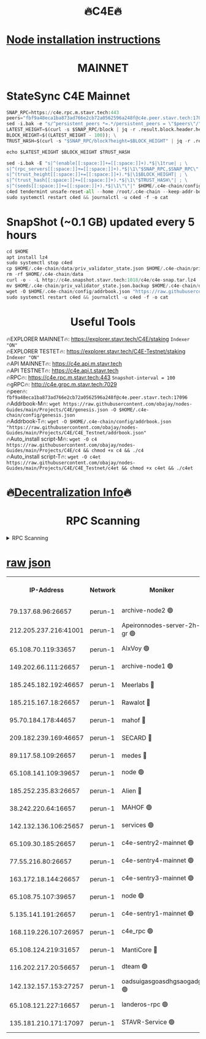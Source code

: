 <h1 align="center"> 🔥C4E🔥</h1>

[Node installation instructions](https://github.com/obajay/nodes-Guides/tree/main/Projects/C4E)
=

<h1 align="center"> MAINNET</h1>

# StateSync C4E Mainnet
```python
SNAP_RPC=https://c4e.rpc.m.stavr.tech:443
peers="fbf9a48eca1ba873ad766e2cb72a0562596a248f@c4e.peer.stavr.tech:17096"
sed -i.bak -e "s/^persistent_peers *=.*/persistent_peers = \"$peers\"/" $HOME/.c4e-chain/config/config.toml
LATEST_HEIGHT=$(curl -s $SNAP_RPC/block | jq -r .result.block.header.height); \
BLOCK_HEIGHT=$((LATEST_HEIGHT - 100)); \
TRUST_HASH=$(curl -s "$SNAP_RPC/block?height=$BLOCK_HEIGHT" | jq -r .result.block_id.hash)

echo $LATEST_HEIGHT $BLOCK_HEIGHT $TRUST_HASH

sed -i.bak -E "s|^(enable[[:space:]]+=[[:space:]]+).*$|\1true| ; \
s|^(rpc_servers[[:space:]]+=[[:space:]]+).*$|\1\"$SNAP_RPC,$SNAP_RPC\"| ; \
s|^(trust_height[[:space:]]+=[[:space:]]+).*$|\1$BLOCK_HEIGHT| ; \
s|^(trust_hash[[:space:]]+=[[:space:]]+).*$|\1\"$TRUST_HASH\"| ; \
s|^(seeds[[:space:]]+=[[:space:]]+).*$|\1\"\"|" $HOME/.c4e-chain/config/config.toml
c4ed tendermint unsafe-reset-all --home /root/.c4e-chain --keep-addr-book
sudo systemctl restart c4ed && journalctl -u c4ed -f -o cat
```
# SnapShot (~0.1 GB) updated every 5 hours
```python
cd $HOME
apt install lz4
sudo systemctl stop c4ed
cp $HOME/.c4e-chain/data/priv_validator_state.json $HOME/.c4e-chain/priv_validator_state.json.backup
rm -rf $HOME/.c4e-chain/data
curl -o - -L http://c4e.snapshot.stavr.tech:1018/c4e/c4e-snap.tar.lz4 | lz4 -c -d - | tar -x -C $HOME/.c4e-chain --strip-components 2
mv $HOME/.c4e-chain/priv_validator_state.json.backup $HOME/.c4e-chain/data/priv_validator_state.json
wget -O $HOME/.c4e-chain/config/addrbook.json "https://raw.githubusercontent.com/obajay/nodes-Guides/main/Projects/C4E/addrbook.json"
sudo systemctl restart c4ed && journalctl -u c4ed -f -o cat
```
 <h1 align="center"> Useful Tools</h1>

🔥EXPLORER MAINNET🔥:  https://explorer.stavr.tech/C4E/staking            `Indexer "ON"` \
🔥EXPLORER TESTET🔥:   https://explorer.stavr.tech/C4E-Testnet/staking     `Indexer "ON"` \
🔥API MAINNET🔥:       https://c4e.api.m.stavr.tech \
🔥API TESTNET🔥:       https://c4e.api.t.stavr.tech \
🔥RPC🔥:               https://c4e.rpc.m.stavr.tech:443                  `Snapshot-interval = 100` \
🔥gRPC🔥:              http://c4e.grpc.m.stavr.tech:7029 \
🔥peer🔥:              `fbf9a48eca1ba873ad766e2cb72a0562596a248f@c4e.peer.stavr.tech:17096` \
🔥Addrbook-M🔥:    ```wget https://raw.githubusercontent.com/obajay/nodes-Guides/main/Projects/C4E/genesis.json -O $HOME/.c4e-chain/config/genesis.json``` \
🔥Addrbook-T🔥:    ```wget -O $HOME/.c4e-chain/config/addrbook.json "https://raw.githubusercontent.com/obajay/nodes-Guides/main/Projects/C4E/C4E_Testnet/addrbook.json"``` \
🔥Auto_install script-M🔥: ```wget -O c4 https://raw.githubusercontent.com/obajay/nodes-Guides/main/Projects/C4E/c4 && chmod +x c4 && ./c4``` \
🔥Auto_install script-T🔥: ```wget -O c4et https://raw.githubusercontent.com/obajay/nodes-Guides/main/Projects/C4E/C4E_Testnet/c4et && chmod +x c4et && ./c4et```

🔥[Decentralization Info](https://github.com/obajay/StateSync-snapshots/tree/main/Projects/C4E/Decentralization)🔥
=

<h1 align="center"> RPC Scanning</h1>

<details>
<summary>RPC Scanning</summary>

<h2 align="center"> We scan nodes in real time every 4 hours. And we provide the final result of RPC endpoints.
We cannot influence the operation of these nodes in any way. </h2>


```python
If Voting Power is higher than 0 --> then the Node is a validator of the network and may be subject to attack and be a potential threat to the chain.
```
```python
We marked such validators with a red symbol
```

</details>

[raw json](https://rpc-check.c4e.stavr.tech/c4e/rpc-c4e-result.json)
=



<table><tr><th>IP-Address</th><th>Network</th><th>Moniker</th><th>Latest Block Height</th><th>Earliest Block Height</th><th>Catching Up</th><th>Tx Index</th><th>Voting Power</th><th>Scan Time</th></tr><tr><td>79.137.68.96:26657</td><td>perun-1</td><td>archive-node2 🟢</td><td>7602043</td><td>1</td><td>False</td><td>on</td><td>0</td><td>2024-03-15T22:06:54.530307021UTC</td></tr><tr><td>212.205.237.216:41001</td><td>perun-1</td><td>Apeironnodes-server-2h-gr 🟢</td><td>1646494</td><td>1</td><td>False</td><td>on</td><td>0</td><td>2024-03-15T22:06:57.373415621UTC</td></tr><tr><td>65.108.70.119:33657</td><td>perun-1</td><td>AlxVoy 🟢</td><td>7602157</td><td>1</td><td>False</td><td>on</td><td>0</td><td>2024-03-15T22:07:09.146398686UTC</td></tr><tr><td>149.202.66.111:26657</td><td>perun-1</td><td>archive-node1 🟢</td><td>7602160</td><td>1</td><td>False</td><td>on</td><td>0</td><td>2024-03-15T22:07:25.460567484UTC</td></tr><tr><td>185.245.182.192:46657</td><td>perun-1</td><td>Meerlabs 🔴</td><td>7602161</td><td>1051501</td><td>False</td><td>on</td><td>344615</td><td>2024-03-15T22:07:32.522672793UTC</td></tr><tr><td>185.215.167.18:26657</td><td>perun-1</td><td>Rawalot 🔴</td><td>7602163</td><td>1090501</td><td>False</td><td>on</td><td>450091</td><td>2024-03-15T22:07:43.573245557UTC</td></tr><tr><td>95.70.184.178:44657</td><td>perun-1</td><td>mahof 🔴</td><td>7602157</td><td>2342001</td><td>False</td><td>off</td><td>1356400</td><td>2024-03-15T22:07:08.523045632UTC</td></tr><tr><td>209.182.239.169:46657</td><td>perun-1</td><td>SECARD 🔴</td><td>7602159</td><td>2616101</td><td>False</td><td>off</td><td>749308</td><td>2024-03-15T22:07:20.806363163UTC</td></tr><tr><td>89.117.58.109:26657</td><td>perun-1</td><td>medes 🔴</td><td>7602162</td><td>2826001</td><td>False</td><td>off</td><td>891025</td><td>2024-03-15T22:07:39.194004286UTC</td></tr><tr><td>65.108.141.109:39657</td><td>perun-1</td><td>node 🟢</td><td>7602155</td><td>5303301</td><td>False</td><td>on</td><td>0</td><td>2024-03-15T22:06:56.910775719UTC</td></tr><tr><td>185.252.235.83:26657</td><td>perun-1</td><td>Alien 🔴</td><td>7602160</td><td>6502501</td><td>False</td><td>on</td><td>648215</td><td>2024-03-15T22:07:25.734306298UTC</td></tr><tr><td>38.242.220.64:16657</td><td>perun-1</td><td>MAHOF 🟢</td><td>7602159</td><td>6885501</td><td>False</td><td>on</td><td>0</td><td>2024-03-15T22:07:23.180489925UTC</td></tr><tr><td>142.132.136.106:25657</td><td>perun-1</td><td>services 🟢</td><td>7602158</td><td>7012001</td><td>False</td><td>on</td><td>0</td><td>2024-03-15T22:07:11.740112709UTC</td></tr><tr><td>65.109.30.185:26657</td><td>perun-1</td><td>c4e-sentry2-mainnet 🟢</td><td>7602161</td><td>7284001</td><td>False</td><td>on</td><td>0</td><td>2024-03-15T22:07:32.233204561UTC</td></tr><tr><td>77.55.216.80:26657</td><td>perun-1</td><td>c4e-sentry4-mainnet 🟢</td><td>7602157</td><td>7297001</td><td>False</td><td>on</td><td>0</td><td>2024-03-15T22:07:08.845205671UTC</td></tr><tr><td>163.172.18.144:26657</td><td>perun-1</td><td>c4e-sentry3-mainnet 🟢</td><td>7602161</td><td>7297001</td><td>False</td><td>on</td><td>0</td><td>2024-03-15T22:07:32.785074217UTC</td></tr><tr><td>65.108.75.107:39657</td><td>perun-1</td><td>node 🟢</td><td>7602158</td><td>7300001</td><td>False</td><td>on</td><td>0</td><td>2024-03-15T22:07:12.072509676UTC</td></tr><tr><td>5.135.141.191:26657</td><td>perun-1</td><td>c4e-sentry1-mainnet 🟢</td><td>7602154</td><td>7300501</td><td>False</td><td>on</td><td>0</td><td>2024-03-15T22:06:53.722313692UTC</td></tr><tr><td>168.119.226.107:26957</td><td>perun-1</td><td>c4e_rpc 🟢</td><td>7602156</td><td>7502156</td><td>False</td><td>on</td><td>0</td><td>2024-03-15T22:07:01.687592248UTC</td></tr><tr><td>65.108.124.219:31657</td><td>perun-1</td><td>MantiCore 🔴</td><td>7602157</td><td>7502157</td><td>False</td><td>off</td><td>729894</td><td>2024-03-15T22:07:08.134359514UTC</td></tr><tr><td>116.202.217.20:56657</td><td>perun-1</td><td>dteam 🟢</td><td>7602155</td><td>7511001</td><td>False</td><td>on</td><td>0</td><td>2024-03-15T22:06:54.247965698UTC</td></tr><tr><td>142.132.157.153:27257</td><td>perun-1</td><td>oadsuigasgoasdhgsaogadg 🟢</td><td>7602154</td><td>7574001</td><td>False</td><td>on</td><td>0</td><td>2024-03-15T22:06:51.444822468UTC</td></tr><tr><td>65.108.121.227:16657</td><td>perun-1</td><td>landeros-rpc 🟢</td><td>7602155</td><td>7590001</td><td>False</td><td>on</td><td>0</td><td>2024-03-15T22:06:54.030567253UTC</td></tr><tr><td>135.181.210.171:17097</td><td>perun-1</td><td>STAVR-Service 🟢</td><td>7602158</td><td>7600001</td><td>False</td><td>on</td><td>0</td><td>2024-03-15T22:07:12.427178540UTC</td></tr></table>
